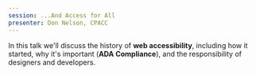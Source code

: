 ```yaml
---
session: ...And Access for All
presenter: Don Nelson, CPACC
---
```


In this talk we'll discuss the history of **web accessibility**, including how it started, why it's important (**ADA Compliance**), and the responsibility of designers and developers.
